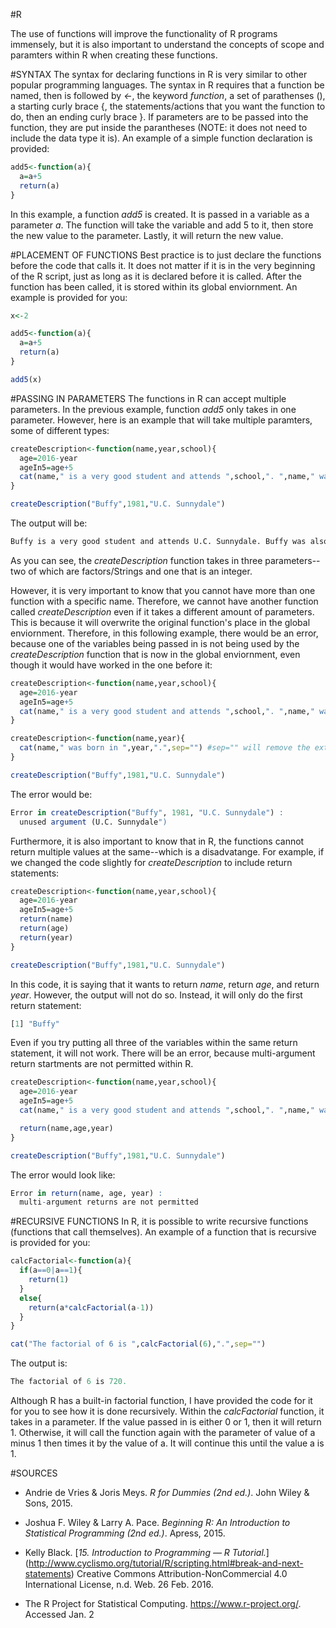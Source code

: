 #R

The use of functions will improve the functionality of R programs immensely, but it is also important to understand the concepts of scope and paramters within R when creating these functions.

#SYNTAX
The syntax for declaring functions in R is very similar to other popular programming languages. The syntax in R requires that a function be named, then is followed by <i><-</i>, the keyword <i>function</i>, a set of parathenses (), a starting curly brace {, the statements/actions that you want the function to do, then an ending curly brace }. If parameters are to be passed into the function, they are put inside the parantheses (NOTE: it does not need to include the data type it is). An example of a simple function declaration is provided:
```R
add5<-function(a){
  a=a+5
  return(a)
}
```
In this example, a function <i>add5</i> is created. It is passed in a variable as a parameter <i>a</i>. The function will take the variable and add 5 to it, then store the new value to the parameter. Lastly, it will return the new value.  

#PLACEMENT OF FUNCTIONS
Best practice is to just declare the functions before the code that calls it. It does not matter if it is in the very beginning of the R script, just as long as it is declared before it is called. After the function has been called, it is stored within its global enviornment. An example is provided for you:

```R
x<-2

add5<-function(a){
  a=a+5
  return(a)
}

add5(x)
```

#PASSING IN PARAMETERS
The functions in R can accept multiple parameters. In the previous example, function <i>add5</i> only takes in one parameter. However, here is an example that will take multiple paramters, some of different types:
```R
createDescription<-function(name,year,school){
  age=2016-year
  ageIn5=age+5
  cat(name," is a very good student and attends ",school,". ",name," was also born in ",year," and will be ",age," this year. In 5 years, she will be ",ageIn5," years old.",sep="") #sep="" will remove the extra spaces in between the entities seperated by commas
}

createDescription("Buffy",1981,"U.C. Sunnydale")
```
The output will be:
```R
Buffy is a very good student and attends U.C. Sunnydale. Buffy was also born in 1981 and will be 35 this year. In 5 years, she will be 40 years old.
```
As you can see, the <i>createDescription</i> function takes in three parameters--two of which are factors/Strings and one that is an integer. 

However, it is very important to know that you cannot have more than one function with a specific name. Therefore, we cannot have another function called <i>createDescription</i> even if it takes a different amount of parameters. This is because it will overwrite the original function's place in the global enviornment. Therefore, in this following example, there would be an error, because one of the variables being passed in is not being used by the <i>createDescription</i> function that is now in the global enviornment, even though it would have worked in the one before it:
```R
createDescription<-function(name,year,school){
  age=2016-year
  ageIn5=age+5
  cat(name," is a very good student and attends ",school,". ",name," was also born in ",year," and will be ",age," this year. In 5 years, she will be ",ageIn5," years old.",sep="") #sep="" will remove the extra spaces in between the entities seperated by commas
}

createDescription<-function(name,year){
  cat(name," was born in ",year,".",sep="") #sep="" will remove the extra spaces in between the entities seperated by commas
}

createDescription("Buffy",1981,"U.C. Sunnydale")
```
The error would be:
```R
Error in createDescription("Buffy", 1981, "U.C. Sunnydale") : 
  unused argument (U.C. Sunnydale")
```

Furthermore, it is also important to know that in R, the functions cannot return multiple values at the same--which is a disadvatange. For example, if we changed the code slightly for <i>createDescription</i> to include return statements:
```R
createDescription<-function(name,year,school){
  age=2016-year
  ageIn5=age+5
  return(name)
  return(age)
  return(year)
}

createDescription("Buffy",1981,"U.C. Sunnydale")
```
In this code, it is saying that it wants to return <i>name</i>, return <i>age</i>, </i>and return <i>year</i>. However, the output will not do so. Instead, it will only do the first return statement:
```R
[1] "Buffy"
```
Even if you try putting all three of the variables within the same return statement, it will not work. There will be an error, because multi-argument return startments are not permitted within R.
```R
createDescription<-function(name,year,school){
  age=2016-year
  ageIn5=age+5
  cat(name," is a very good student and attends ",school,". ",name," was also born in ",year," and will be ",age," this year. In 5 years, she will be ",ageIn5," years old.",sep="") #sep="" will remove the extra spaces in between the entities seperated by commas

  return(name,age,year)
}

createDescription("Buffy",1981,"U.C. Sunnydale")
```
The error would look like:
```R
Error in return(name, age, year) : 
  multi-argument returns are not permitted
```

#RECURSIVE FUNCTIONS
In R, it is possible to write recursive functions (functions that call themselves). An example of a function that is recursive is provided for you:
```R
calcFactorial<-function(a){
  if(a==0|a==1){
    return(1)
  }
  else{
    return(a*calcFactorial(a-1))
  }
}

cat("The factorial of 6 is ",calcFactorial(6),".",sep="") 
```
The output is:
```R
The factorial of 6 is 720.
```
Although R has a built-in factorial function, I have provided the code for it for you to see how it is done recursively. Within the <i>calcFactorial</i> function, it takes in a parameter. If the value passed in is either 0 or 1, then it will return 1. Otherwise, it will call the function again with the parameter of value of a minus 1 then times it by the value of a. It will continue this until the value a is 1. 

#SOURCES
* Andrie de Vries & Joris Meys. *R for Dummies (2nd ed.)*. John Wiley & Sons, 2015. 

* Joshua F. Wiley & Larry A. Pace. *Beginning R: An Introduction to Statistical Programming (2nd ed.)*. Apress, 2015.

* Kelly Black. [*15. Introduction to Programming — R Tutorial.*] (http://www.cyclismo.org/tutorial/R/scripting.html#break-and-next-statements) Creative Commons Attribution-NonCommercial 4.0 International License, n.d. Web. 26 Feb. 2016. 

* The R Project for Statistical Computing. https://www.r-project.org/. Accessed Jan. 2
